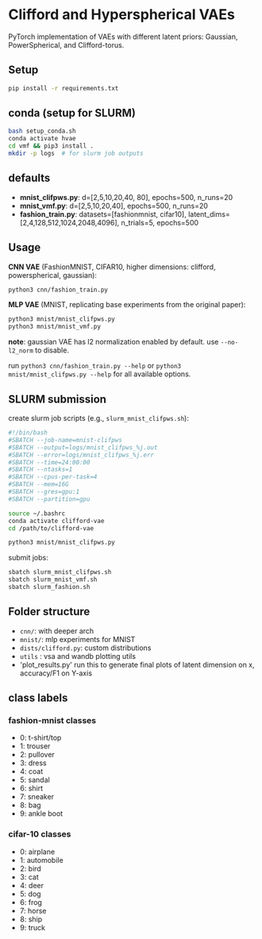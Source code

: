 # Clifford and Hyperspherical VAEs

PyTorch implementation of VAEs with different latent priors: Gaussian, PowerSpherical, and Clifford-torus. 

## Setup

```bash
pip install -r requirements.txt
```
## conda (setup for SLURM)
```bash
bash setup_conda.sh
conda activate hvae
cd vmf && pip3 install .
mkdir -p logs  # for slurm job outputs
```

## defaults

- **mnist_clifpws.py**: d=[2,5,10,20,40, 80], epochs=500, n_runs=20
- **mnist_vmf.py**: d=[2,5,10,20,40], epochs=500, n_runs=20
- **fashion_train.py**: datasets=[fashionmnist, cifar10], latent_dims=[2,4,128,512,1024,2048,4096], n_trials=5, epochs=500
## Usage

**CNN VAE** (FashionMNIST, CIFAR10, higher dimensions: clifford, powerspherical, gaussian):
```bash
python3 cnn/fashion_train.py
```

**MLP VAE** (MNIST, replicating base experiments from the original paper):
```bash
python3 mnist/mnist_clifpws.py
python3 mnist/mnist_vmf.py
```

**note**: gaussian VAE has l2 normalization enabled by default. use `--no-l2_norm` to disable.

run `python3 cnn/fashion_train.py --help` or `python3 mnist/mnist_clifpws.py --help` for all available options.

## SLURM submission

create slurm job scripts (e.g., `slurm_mnist_clifpws.sh`):
```bash
#!/bin/bash
#SBATCH --job-name=mnist-clifpws
#SBATCH --output=logs/mnist_clifpws_%j.out
#SBATCH --error=logs/mnist_clifpws_%j.err
#SBATCH --time=24:00:00
#SBATCH --ntasks=1
#SBATCH --cpus-per-task=4
#SBATCH --mem=16G
#SBATCH --gres=gpu:1
#SBATCH --partition=gpu

source ~/.bashrc
conda activate clifford-vae
cd /path/to/clifford-vae

python3 mnist/mnist_clifpws.py
```

submit jobs:
```bash
sbatch slurm_mnist_clifpws.sh
sbatch slurm_mnist_vmf.sh
sbatch slurm_fashion.sh
```

## Folder structure 
- `cnn/`: with deeper arch  
- `mnist/`: mlp experiments for MNIST  
- `dists/clifford.py`: custom distributions
- `utils` : vsa and wandb plotting utils
- 'plot_results.py' run this to generate final plots of latent dimension on x, accuracy/F1 on Y-axis

## class labels
### fashion-mnist classes

- 0: t-shirt/top
- 1: trouser
- 2: pullover
- 3: dress
- 4: coat
- 5: sandal
- 6: shirt
- 7: sneaker
- 8: bag
- 9: ankle boot

### cifar-10 classes

- 0: airplane
- 1: automobile
- 2: bird
- 3: cat
- 4: deer
- 5: dog
- 6: frog
- 7: horse
- 8: ship
- 9: truck
